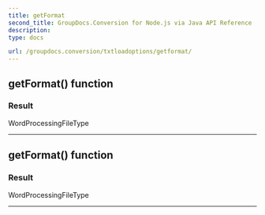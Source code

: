 ```yaml
---
title: getFormat
second_title: GroupDocs.Conversion for Node.js via Java API Reference
description: 
type: docs

url: /groupdocs.conversion/txtloadoptions/getformat/
---
```


## getFormat()  function


### Result
WordProcessingFileType


---


## getFormat()  function


### Result
WordProcessingFileType


---


